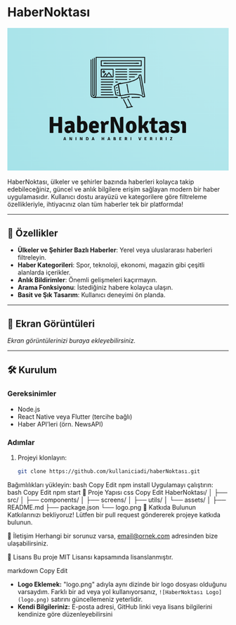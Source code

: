 # HaberNoktası

![HaberNoktası Logo](https://github.com/AriyonX/HaberNoktasi/blob/main/Screenshot%202025-01-27%20225105.png)

HaberNoktası, ülkeler ve şehirler bazında haberleri kolayca takip edebileceğiniz, güncel ve anlık bilgilere erişim sağlayan modern bir haber uygulamasıdır. Kullanıcı dostu arayüzü ve kategorilere göre filtreleme özellikleriyle, ihtiyacınız olan tüm haberler tek bir platformda!

---

## 🚀 Özellikler
- **Ülkeler ve Şehirler Bazlı Haberler**: Yerel veya uluslararası haberleri filtreleyin.  
- **Haber Kategorileri**: Spor, teknoloji, ekonomi, magazin gibi çeşitli alanlarda içerikler.  
- **Anlık Bildirimler**: Önemli gelişmeleri kaçırmayın.  
- **Arama Fonksiyonu**: İstediğiniz habere kolayca ulaşın.  
- **Basit ve Şık Tasarım**: Kullanıcı deneyimi ön planda.

---

## 📸 Ekran Görüntüleri
*Ekran görüntülerinizi buraya ekleyebilirsiniz.*

---

## 🛠️ Kurulum

### Gereksinimler
- Node.js
- React Native veya Flutter (tercihe bağlı)
- Haber API’leri (örn. NewsAPI)

### Adımlar
1. Projeyi klonlayın:  
   ```bash
   git clone https://github.com/kullaniciadi/haberNoktası.git
Bağımlılıkları yükleyin:
bash
Copy
Edit
npm install
Uygulamayı çalıştırın:
bash
Copy
Edit
npm start
📂 Proje Yapısı
css
Copy
Edit
HaberNoktası/
│
├── src/
│   ├── components/
│   ├── screens/
│   ├── utils/
│   └── assets/
│
├── README.md
├── package.json
└── logo.png
🌟 Katkıda Bulunun
Katkılarınızı bekliyoruz! Lütfen bir pull request göndererek projeye katkıda bulunun.

📧 İletişim
Herhangi bir sorunuz varsa, email@ornek.com adresinden bize ulaşabilirsiniz.

📜 Lisans
Bu proje MIT Lisansı kapsamında lisanslanmıştır.

markdown
Copy
Edit

- **Logo Eklemek:** "logo.png" adıyla aynı dizinde bir logo dosyası olduğunu varsaydım. Farklı bir ad veya yol kullanıyorsanız, `![HaberNoktası Logo](logo.png)` satırını güncellemeniz yeterlidir.  
- **Kendi Bilgileriniz:** E-posta adresi, GitHub linki veya lisans bilgilerini kendinize göre düzenleyebilirsini
